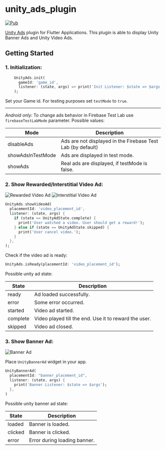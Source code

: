 # unity_ads_plugin

[![Pub](https://img.shields.io/pub/v/unity_ads_plugin.svg)](https://pub.dev/packages/unity_ads_plugin)

[Unity Ads](https://unity.com/solutions/unity-ads) plugin for Flutter Applications. This plugin is able to display Unity Banner Ads and Unity Video Ads.

## Getting Started

### 1. Initialization:

```dart
    UnityAds.init(
      gameId: 'game_id',
      listener: (state, args) => print('Init Listener: $state => $args'),
    );
```

Set your Game id.
For testing purposes set `testMode` to `true`.

---

_Android only:_ To change ads behavior in Firebase Test Lab use `firebaseTestLabMode` parameter. Possible values:

Mode | Description 
--- | --- 
disableAds | Ads are not displayed in the Firebase Test Lab (by default)
showAdsInTestMode | Ads are displayed in test mode.
showAds | Real ads are displayed, if testMode is false.

### 2. Show Rewarded/Interstitial Video Ad:

![Rewarded Video Ad](https://github.com/pavzay/flutter_unity_ads/raw/master/example/images/rewarded.gif "Rewarded Video Ad")
![Interstitial Video Ad](https://github.com/pavzay/flutter_unity_ads/raw/master/example/images/interstitial.gif "Interstitial Video Ad")

```dart
UnityAds.showVideoAd(
  placementId: 'video_placement_id',
  listener: (state, args) {
    if (state == UnityAdState.complete) {
      print('User watched a video. User should get a reward!');
    } else if (state == UnityAdState.skipped) {
      print('User cancel video.');
    }
  },
);
```

Check if the video ad is ready:

```dart
UnityAds.isReady(placementId: 'video_placement_id');
```

Possible unity ad state:

State | Description 
--- | --- 
ready | Ad loaded successfully. 
error | Some error occurred. 
started | Video ad started. 
complete | Video played till the end. Use it to reward the user. 
skipped | Video ad closed. 

### 3. Show Banner Ad:

![Banner Ad](https://github.com/pavzay/flutter_unity_ads/raw/master/example/images/banner.gif "Banner Ad")

Place `UnityBannerAd` widget in your app.

```dart
UnityBannerAd(
  placementId: "banner_placement_id",
  listener: (state, args) {
    print('Banner Listener: $state => $args');
  },
)
```

Possible unity banner ad state:

State | Description 
--- | --- 
loaded | Banner is loaded.
clicked | Banner is clicked.
error | Error during loading banner.
